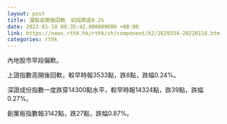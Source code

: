 ```yaml
---
layout: post
title: 滬股高開後回軟　初段跌逾0.2%
date: 2022-01-18 09:35:42.000000000 +08:00
link: https://news.rthk.hk/rthk/ch/component/k2/1629334-20220118.htm
categories: rthk
---
```


內地股市早段偏軟。

上證指數高開後回軟，較早時報3533點，跌8點，跌幅0.24%。

深證成份指數一度跌穿14300點水平，較早時報14324點，跌39點，跌幅0.27%。

創業板指數報3142點，跌27點，跌幅0.87%。
